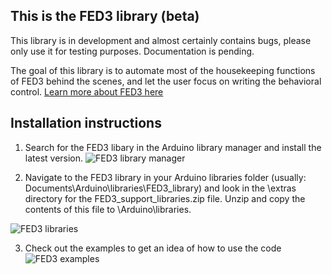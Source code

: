 ## This is the FED3 library (beta)
This library is in development and almost certainly contains bugs, please only use it for testing purposes. Documentation is pending.

The goal of this library is to automate most of the housekeeping functions of FED3 behind the scenes, and let the user focus on writing the behavioral control.  [Learn more about FED3 here](https://github.com/KravitzLabDevices/FED3)

## Installation instructions
1. Search for the FED3 libary in the Arduino library manager and install the latest version.
![FED3 library manager](https://github.com/KravitzLabDevices/FED3/blob/main/photos/FED3librarymanager.png)

2. Navigate to the FED3 library in your Arduino libraries folder (usually: Documents\Arduino\libraries\FED3_library\) and look in the \extras directory for the FED3_support_libraries.zip file. Unzip and copy the contents of this file to \Arduino\libraries\.

![FED3 libraries](https://github.com/KravitzLabDevices/FED3/blob/main/photos/FED3_libraries.png)

3. Check out the examples to get an idea of how to use the code
![FED3 examples](https://raw.githubusercontent.com/KravitzLabDevices/FED3/main/photos/FED3example.jpg)


